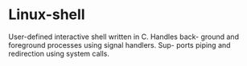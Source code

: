 # Linux-shell
User-defined interactive shell written in C. Handles back- ground and foreground processes using signal handlers. Sup- ports piping and redirection using system calls.
